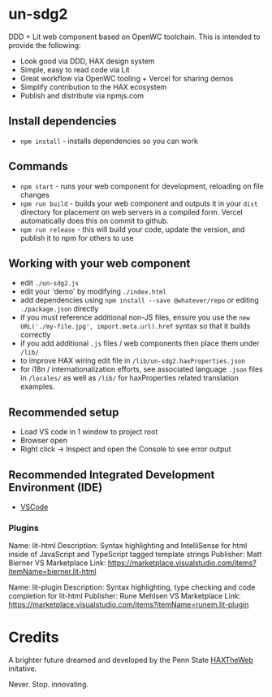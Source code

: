 # un-sdg2
DDD + Lit web component based on OpenWC toolchain. This is intended to provide the following:
- Look good via DDD, HAX design system
- Simple, easy to read code via Lit
- Great workflow via OpenWC tooling + Vercel for sharing demos
- Simplify contribution to the HAX ecosystem
- Publish and distribute via npmjs.com

## Install dependencies
- `npm install` - installs dependencies so you can work

## Commands
- `npm start` - runs your web component for development, reloading on file changes
- `npm run build` - builds your web component and outputs it in your `dist` directory for placement on web servers in a compiled form. Vercel automatically does this on commit to github.
- `npm run release` - this will build your code, update the version, and publish it to npm for others to use

## Working with your web component
- edit `./un-sdg2.js`
- edit your 'demo' by modifying `./index.html`
- add dependencies using `npm install --save @whatever/repo` or editing `./package.json` directly
- if you must reference additional non-JS files, ensure you use the `new URL('./my-file.jpg', import.meta.url).href` syntax so that it builds correctly
- if you add additional `.js` files / web components then place them under `/lib/`
- to improve HAX wiring edit file in `/lib/un-sdg2.haxProperties.json`
- for i18n / internationalization efforts, see associated language `.json` files in `/locales/` as well as `/lib/` for haxProperties related translation examples.

## Recommended setup
- Load VS code in 1 window to project root
- Browser open
- Right click -> Inspect and open the Console to see error output

## Recommended Integrated Development Environment (IDE)
- [VSCode](https://code.visualstudio.com/Download)

### Plugins

Name: lit-html
Description: Syntax highlighting and IntelliSense for html inside of JavaScript and TypeScript tagged template strings
Publisher: Matt Bierner
VS Marketplace Link: https://marketplace.visualstudio.com/items?itemName=bierner.lit-html

Name: lit-plugin
Description: Syntax highlighting, type checking and code completion for lit-html
Publisher: Rune Mehlsen
VS Marketplace Link: https://marketplace.visualstudio.com/items?itemName=runem.lit-plugin

# Credits
A brighter future dreamed and developed by the Penn State [HAXTheWeb](https://hax.psu.edu/) initative.

Never. Stop. innovating.